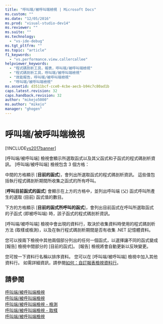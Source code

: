 ```yaml
---
title: "呼叫端/被呼叫端檢視 | Microsoft Docs"
ms.custom: ""
ms.date: "12/05/2016"
ms.prod: "visual-studio-dev14"
ms.reviewer: ""
ms.suite: ""
ms.technology: 
  - "vs-ide-debug"
ms.tgt_pltfrm: ""
ms.topic: "article"
f1_keywords: 
  - "vs.performance.view.callercallee"
helpviewer_keywords: 
  - "程式碼剖析工具，報表，呼叫端/被呼叫端檢視"
  - "程式碼剖析工具，呼叫端/被呼叫端檢視"
  - "效能報告，呼叫端/被呼叫端檢視"
  - "呼叫端/被呼叫端檢視"
ms.assetid: d3511bcf-cce0-4cbe-aecb-b94c7c80ad1b
caps.latest.revision: 32
caps.handback.revision: 32
author: "mikejo5000"
ms.author: "mikejo"
manager: "ghogen"
---
```

# 呼叫端/被呼叫端檢視
[!INCLUDE[vs2017banner](../code-quality/includes/vs2017banner.md)]

\[呼叫端\/被呼叫端\] 檢視會顯示所選取函式以及其父函式和子函式的程式碼剖析資訊。  \[呼叫端\/被呼叫端\] 檢視包含 3 個方格：  
  
 中間的方格顯示 \[**目前的函式**\]，會列出所選取函式的程式碼剖析資訊。  這些值包括執行程式碼剖析期間所收集之函式的所有呼叫。  
  
 \[**呼叫目前函式的函式**\] 會顯示在上方的方格中，並列出呼叫端 \(父\) 函式呼叫所產生的選取 \(目前\) 函式值的數目。  
  
 下方的方格顯示 \[**目前的函式所呼叫的函式**\]，會列出目前函式在呼叫所選取函式的子函式 \(即被呼叫端\) 時，該子函式的程式碼剖析資訊。  
  
 \[呼叫端\/被呼叫端\] 檢視中會出現的資料行，取決於收集資料時使用的程式碼剖析方法 \(取樣或檢測\)，以及在執行程式碼剖析期間是否有收集 .NET 記憶體資料。  
  
 您可以按兩下檢視中其他兩個部分列出的任何一個函式，以選擇讓不同的函式變成 \[報告\] 檢視中間部分的 \[目前的函式\]。  \[報告\] 檢視將會自動更新以反映變更。  
  
 您可按一下資料行名稱以排序資料。  您可以在 \[呼叫端\/被呼叫端\] 檢視中加入其他資料行。  如需詳細資訊，請參閱[如何：自訂報表檢視資料行](../profiling/how-to-customize-report-view-columns.md)。  
  
## 請參閱  
 [呼叫端\/被呼叫端檢視](../profiling/caller-callee-view-sampling-data.md)   
 [呼叫端\/被呼叫端檢視](../profiling/caller-callee-view-instrumentation-data.md)   
 [呼叫端\/被呼叫端檢視 \- 檢測](../profiling/caller-callee-view-net-memory-instrumentation-data.md)   
 [呼叫端\/被呼叫端檢視 \- 取樣](../profiling/caller-callee-view-dotnet-memory-sampling-data.md)   
 [呼叫端\/被呼叫端檢視](../profiling/caller-callee-view-contention-data.md)